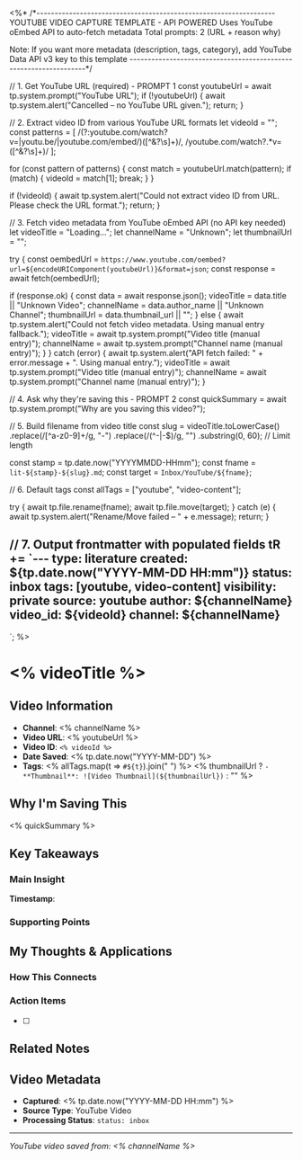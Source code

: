 <%*
/*------------------------------------------------------------------
  YOUTUBE VIDEO CAPTURE TEMPLATE - API POWERED
  Uses YouTube oEmbed API to auto-fetch metadata
  Total prompts: 2 (URL + reason why)
  
  Note: If you want more metadata (description, tags, category),
  add YouTube Data API v3 key to this template
------------------------------------------------------------------*/

// 1. Get YouTube URL (required) - PROMPT 1
const youtubeUrl = await tp.system.prompt("YouTube URL");
if (!youtubeUrl) {
  await tp.system.alert("Cancelled – no YouTube URL given.");
  return;
}

// 2. Extract video ID from various YouTube URL formats
let videoId = "";
const patterns = [
  /(?:youtube\.com\/watch\?v=|youtu\.be\/|youtube\.com\/embed\/)([^&?\s]+)/,
  /youtube\.com\/watch\?.*v=([^&?\s]+)/
];

for (const pattern of patterns) {
  const match = youtubeUrl.match(pattern);
  if (match) {
    videoId = match[1];
    break;
  }
}

if (!videoId) {
  await tp.system.alert("Could not extract video ID from URL. Please check the URL format.");
  return;
}

// 3. Fetch video metadata from YouTube oEmbed API (no API key needed)
let videoTitle = "Loading...";
let channelName = "Unknown";
let thumbnailUrl = "";

try {
  const oembedUrl = `https://www.youtube.com/oembed?url=${encodeURIComponent(youtubeUrl)}&format=json`;
  const response = await fetch(oembedUrl);
  
  if (response.ok) {
    const data = await response.json();
    videoTitle = data.title || "Unknown Video";
    channelName = data.author_name || "Unknown Channel";
    thumbnailUrl = data.thumbnail_url || "";
  } else {
    await tp.system.alert("Could not fetch video metadata. Using manual entry fallback.");
    videoTitle = await tp.system.prompt("Video title (manual entry)");
    channelName = await tp.system.prompt("Channel name (manual entry)");
  }
} catch (error) {
  await tp.system.alert("API fetch failed: " + error.message + ". Using manual entry.");
  videoTitle = await tp.system.prompt("Video title (manual entry)");
  channelName = await tp.system.prompt("Channel name (manual entry)");
}

// 4. Ask why they're saving this - PROMPT 2
const quickSummary = await tp.system.prompt("Why are you saving this video?");

// 5. Build filename from video title
const slug = videoTitle.toLowerCase()
  .replace(/[^a-z0-9]+/g, "-")
  .replace(/(^-|-$)/g, "")
  .substring(0, 60); // Limit length

const stamp = tp.date.now("YYYYMMDD-HHmm");
const fname = `lit-${stamp}-${slug}.md`;
const target = `Inbox/YouTube/${fname}`;

// 6. Default tags
const allTags = ["youtube", "video-content"];

try {
  await tp.file.rename(fname);
  await tp.file.move(target);
} catch (e) {
  await tp.system.alert("Rename/Move failed – " + e.message);
  return;
}

// 7. Output frontmatter with populated fields
tR += `---
type: literature
created: ${tp.date.now("YYYY-MM-DD HH:mm")}
status: inbox
tags: [youtube, video-content]
visibility: private
source: youtube
author: ${channelName}
video_id: ${videoId}
channel: ${channelName}
---

`;
%>

# <% videoTitle %>

## Video Information
- **Channel**: <% channelName %>
- **Video URL**: <% youtubeUrl %>
- **Video ID**: `<% videoId %>`
- **Date Saved**: <% tp.date.now("YYYY-MM-DD") %>
- **Tags**: <% allTags.map(t => `#${t}`).join(" ") %>
<% thumbnailUrl ? `- **Thumbnail**: ![Video Thumbnail](${thumbnailUrl})` : "" %>

## Why I'm Saving This
<% quickSummary %>

## Key Takeaways
<!-- As you watch, capture key points here -->

### Main Insight
> 

**Timestamp**: 

### Supporting Points
<!-- Add more as you watch -->

## My Thoughts & Applications

### How This Connects
<!-- Links to your existing knowledge -->

### Action Items
- [ ] 

## Related Notes
<!-- Add [[wiki-links]] as you make connections -->

## Video Metadata
<!-- Auto-filled for future reference -->
- **Captured**: <% tp.date.now("YYYY-MM-DD HH:mm") %>
- **Source Type**: YouTube Video
- **Processing Status**: `status: inbox`

---
*YouTube video saved from: <% channelName %>*
